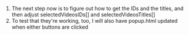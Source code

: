 1. The next step now is to figure out how to get the IDs and the titles, and then adjust selectedVideosIDs[] and selectedVideosTitles[]
2. To test that they're working, too, I will also have popup.html updated when either buttons are clicked